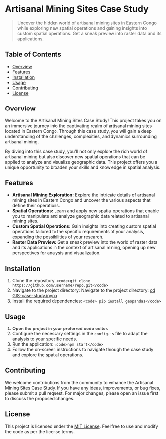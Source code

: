 <!-- # Mining_sites-GIS-CaseStudy -->

# Artisanal Mining Sites Case Study

> Uncover the hidden world of artisanal mining sites in Eastern Congo while exploring new spatial operations and gaining insights into custom spatial operations. Get a sneak preview into raster data and its applications.

## Table of Contents

- [Overview](#overview)
- [Features](#features)
- [Installation](#installation)
- [Usage](#usage)
- [Contributing](#contributing)
- [License](#license)

## Overview

Welcome to the Artisanal Mining Sites Case Study! This project takes you on an immersive journey into the captivating realm of artisanal mining sites located in Eastern Congo. Through this case study, you will gain a deep understanding of the challenges, complexities, and dynamics surrounding artisanal mining.

By diving into this case study, you'll not only explore the rich world of artisanal mining but also discover new spatial operations that can be applied to analyze and visualize geographic data. This project offers you a unique opportunity to broaden your skills and knowledge in spatial analysis. 

## Features

- **Artisanal Mining Exploration:** Explore the intricate details of artisanal mining sites in Eastern Congo and uncover the various aspects that define their operations.
- **Spatial Operations:** Learn and apply new spatial operations that enable you to manipulate and analyze geographic data related to artisanal mining sites.
- **Custom Spatial Operations:** Gain insights into creating custom spatial operations tailored to the specific requirements of your analysis, expanding the possibilities of your research.
- **Raster Data Preview:** Get a sneak preview into the world of raster data and its applications in the context of artisanal mining, opening up new perspectives for analysis and visualization.

## Installation

1. Clone the repository: `<code>git clone https://github.com/username/repo.git</code>`
2. Navigate to the project directory: Navigate to the project directory: [cd GIS-case-study.ipynb](GIS-case-study.ipynb)
3. Install the required dependencies: `<code> pip install geopandas</code>`

## Usage

1. Open the project in your preferred code editor.
2. Configure the necessary settings in the `config.js` file to adapt the analysis to your specific needs.
3. Run the application: `<code>npm start</code>`
4. Follow the on-screen instructions to navigate through the case study and explore the spatial operations.

## Contributing

We welcome contributions from the community to enhance the Artisanal Mining Sites Case Study. If you have any ideas, improvements, or bug fixes, please submit a pull request. For major changes, please open an issue first to discuss the proposed changes.

## License

This project is licensed under the [MIT License](LICENSE). Feel free to use and modify the code as per the license terms.
